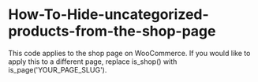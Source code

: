 # How-To-Hide-uncategorized-products-from-the-shop-page
This code applies to the shop page on WooCommerce. If you would like to apply this to a different page, replace is_shop() with is_page('YOUR_PAGE_SLUG').
